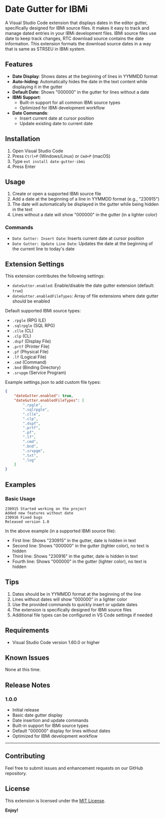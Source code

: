 # Date Gutter for IBMi

A Visual Studio Code extension that displays dates in the editor gutter, specifically designed for IBMi source files. It makes it easy to track and manage dated entries in your IBMi development files. 
IBMi source files use date to keep track changes, RTC download source contains the date information. This extension formats the download source dates in a way that is same as STRSEU in IBMi system.

## Features

- **Date Display**: Shows dates at the beginning of lines in YYMMDD format
- **Auto-hiding**: Automatically hides the date in the text content while displaying it in the gutter
- **Default Date**: Shows "000000" in the gutter for lines without a date
- **IBMi Support**: 
  - Built-in support for all common IBMi source types
  - Optimized for IBMi development workflow
- **Date Commands**: 
  - Insert current date at cursor position
  - Update existing date to current date

## Installation

1. Open Visual Studio Code
2. Press `Ctrl+P` (Windows/Linux) or `Cmd+P` (macOS)
3. Type `ext install date-gutter-ibmi`
4. Press Enter

## Usage

1. Create or open a supported IBMi source file
2. Add a date at the beginning of a line in YYMMDD format (e.g., "230915")
3. The date will automatically be displayed in the gutter while being hidden in the text
4. Lines without a date will show "000000" in the gutter (in a lighter color)

### Commands

- `Date Gutter: Insert Date`: Inserts current date at cursor position
- `Date Gutter: Update Line Date`: Updates the date at the beginning of the current line to today's date

## Extension Settings

This extension contributes the following settings:

* `dateGutter.enabled`: Enable/disable the date gutter extension (default: `true`)
* `dateGutter.enabledFileTypes`: Array of file extensions where date gutter should be enabled

Default supported IBMi source types:
- `.rpgle` (RPG ILE)
- `.sqlrpgle` (SQL RPG)
- `.clle` (CL)
- `.clp` (CL)
- `.dspf` (Display File)
- `.prtf` (Printer File)
- `.pf` (Physical File)
- `.lf` (Logical File)
- `.cmd` (Command)
- `.bnd` (Binding Directory)
- `.srvpgm` (Service Program)

Example settings.json to add custom file types:
```json
{
    "dateGutter.enabled": true,
    "dateGutter.enabledFileTypes": [
        ".rpgle",
        ".sqlrpgle",
        ".clle",
        ".clp",
        ".dspf",
        ".prtf",
        ".pf",
        ".lf",
        ".cmd",
        ".bnd",
        ".srvpgm",
        ".txt",
        ".log"
    ]
}
```

## Examples

### Basic Usage
```
230915 Started working on the project
Added new features without date
230916 Fixed bugs
Released version 1.0
```

In the above example (in a supported IBMi source file):
- First line: Shows "230915" in the gutter, date is hidden in text
- Second line: Shows "000000" in the gutter (lighter color), no text is hidden
- Third line: Shows "230916" in the gutter, date is hidden in text
- Fourth line: Shows "000000" in the gutter (lighter color), no text is hidden

## Tips

1. Dates should be in YYMMDD format at the beginning of the line
2. Lines without dates will show "000000" in a lighter color
3. Use the provided commands to quickly insert or update dates
4. The extension is specifically designed for IBMi source files
5. Additional file types can be configured in VS Code settings if needed

## Requirements

- Visual Studio Code version 1.60.0 or higher

## Known Issues

None at this time.

## Release Notes

### 1.0.0
- Initial release
- Basic date gutter display
- Date insertion and update commands
- Built-in support for IBMi source types
- Default "000000" display for lines without dates
- Optimized for IBMi development workflow

---

## Contributing

Feel free to submit issues and enhancement requests on our GitHub repository.

## License

This extension is licensed under the [MIT License](LICENSE).

**Enjoy!**
